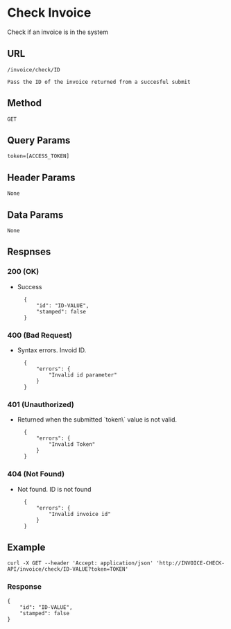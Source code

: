 # Check Invoice
Check if an invoice is in the system

## URL

    /invoice/check/ID

    Pass the ID of the invoice returned from a succesful submit
    
## Method

    GET

## Query Params

    token=[ACCESS_TOKEN]

## Header Params

    None

## Data Params

    None

## Respnses
### 200 (OK)

- Success

        {
            "id": "ID-VALUE",
            "stamped": false
        }

### 400 (Bad Request)

- Syntax errors. Invoid ID.


        {
            "errors": {
                "Invalid id parameter"
            }
        }

### 401 (Unauthorized)

- Returned when the submitted \`token\\\` value is not valid.

        {
            "errors": {
                "Invalid Token"
            }
        }

### 404 (Not Found)

- Not found. ID is not found


        {
            "errors": {
                "Invalid invoice id"
            }
        }


## Example

    curl -X GET --header 'Accept: application/json' 'http://INVOICE-CHECK-API/invoice/check/ID-VALUE?token=TOKEN'

### Response

    {
        "id": "ID-VALUE",
        "stamped": false
    }



